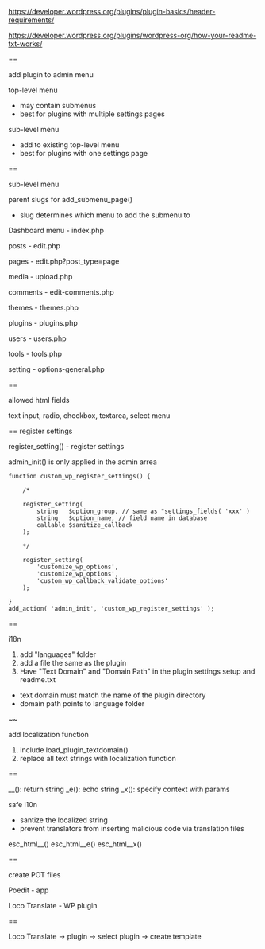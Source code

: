 https://developer.wordpress.org/plugins/plugin-basics/header-requirements/

https://developer.wordpress.org/plugins/wordpress-org/how-your-readme-txt-works/

==

add plugin to admin menu

top-level menu
- may contain submenus
- best for plugins with multiple settings pages


sub-level menu
- add to existing top-level menu
- best for plugins with one settings page

==

sub-level menu

parent slugs for add_submenu_page()

- slug determines which menu to add the submenu to

Dashboard menu - index.php

posts - edit.php

pages - edit.php?post_type=page

media - upload.php

comments - edit-comments.php

themes - themes.php

plugins - plugins.php

users - users.php

tools - tools.php

setting - options-general.php

==

allowed html fields

text input, radio, checkbox, textarea, select menu

==
register settings

register_setting() - register settings

admin_init() is only applied in the admin arrea

```
function custom_wp_register_settings() {

	/*

	register_setting(
		string   $option_group, // same as "settings_fields( 'xxx' )
		string   $option_name, // field name in database
		callable $sanitize_callback
	);

	*/

	register_setting(
		'customize_wp_options',
		'customize_wp_options',
		'custom_wp_callback_validate_options'
	);

}
add_action( 'admin_init', 'custom_wp_register_settings' );
```
==


i18n

1) add "languages" folder
2) add a file the same as the plugin
3) Have "Text Domain" and "Domain Path" in the plugin settings setup and readme.txt
- text domain must match the name of the plugin directory
- domain path points to language folder


~~

add localization function

1) include load_plugin_textdomain()
2) replace all text strings with localization function

==

__(): return string
_e(): echo string
_x(): specify context with params

safe i10n
- santize the localized string
- prevent translators from inserting malicious code via translation files

esc_html__()
esc_html__e()
esc_html__x()

==

create POT files

Poedit - app

Loco Translate - WP plugin

==

Loco Translate -> plugin -> select plugin -> create template
